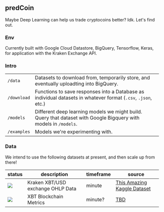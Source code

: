 ## predCoin

Maybe Deep Learning can help us trade cryptocoins better? Idk. Let's find out. 

### Env

Currently built with Google Cloud Datastore, BigQuery, Tensorflow, Keras, for application with the Kraken Exchange API.
    
### Intro 

|||
|---|---|
|`/data`| Datasets to download from, temporarily store, and eventually uploadting into BigQuery. 
|`/download`| Functions to save responses into a Database as individual datasets in whatever format (`.csv`, `.json`, etc.)
| `/models`| Different deep learning models we might build. Query that dataset with Google Bigquery with models in `/models`. 
|`/examples`| Models we're experimenting with. 

### Data

We intend to use the following datasets at present, and then scale up from there!

| status  | description  | timeframe  | source |
|---|---|---|---|
| ![](https://img.shields.io/badge/google_big_query-uploaded-green.svg?style=flat)  | Kraken XBT/USD exchange OHLP Data | minute | [This Amazing Kaggle Dataset](https://www.kaggle.com/mczielinski/bitcoin-historical-data)  |   |   
| ![](https://img.shields.io/badge/google_big_query-!uploaded-red.svg?style=flat)  | XBT Blockchain Metrics | minute? | [TBD]() |   |   
